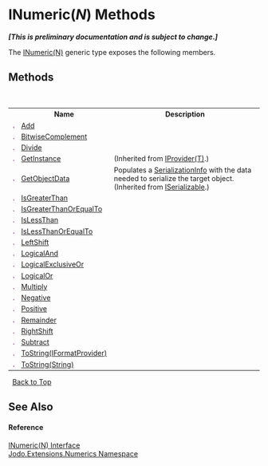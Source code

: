 # INumeric(*N*) Methods
 _**\[This is preliminary documentation and is subject to change.\]**_

The <a href="T_Jodo_Extensions_Numerics_INumeric_1">INumeric(N)</a> generic type exposes the following members.


## Methods
&nbsp;<table><tr><th></th><th>Name</th><th>Description</th></tr><tr><td>![Public method](media/pubmethod.gif "Public method")</td><td><a href="M_Jodo_Extensions_Numerics_INumeric_1_Add">Add</a></td><td /></tr><tr><td>![Public method](media/pubmethod.gif "Public method")</td><td><a href="M_Jodo_Extensions_Numerics_INumeric_1_BitwiseComplement">BitwiseComplement</a></td><td /></tr><tr><td>![Public method](media/pubmethod.gif "Public method")</td><td><a href="M_Jodo_Extensions_Numerics_INumeric_1_Divide">Divide</a></td><td /></tr><tr><td>![Public method](media/pubmethod.gif "Public method")</td><td><a href="M_Jodo_Extensions_Primitives_IProvider_1_GetInstance">GetInstance</a></td><td> (Inherited from <a href="T_Jodo_Extensions_Primitives_IProvider_1">IProvider(T)</a>.)</td></tr><tr><td>![Public method](media/pubmethod.gif "Public method")</td><td><a href="https://docs.microsoft.com/dotnet/api/system.runtime.serialization.iserializable.getobjectdata#system-runtime-serialization-iserializable-getobjectdata(system-runtime-serialization-serializationinfo-system-runtime-serialization-streamingcontext)" target="_blank" rel="noopener noreferrer">GetObjectData</a></td><td>
Populates a <a href="https://docs.microsoft.com/dotnet/api/system.runtime.serialization.serializationinfo" target="_blank" rel="noopener noreferrer">SerializationInfo</a> with the data needed to serialize the target object.
 (Inherited from <a href="https://docs.microsoft.com/dotnet/api/system.runtime.serialization.iserializable" target="_blank" rel="noopener noreferrer">ISerializable</a>.)</td></tr><tr><td>![Public method](media/pubmethod.gif "Public method")</td><td><a href="M_Jodo_Extensions_Numerics_INumeric_1_IsGreaterThan">IsGreaterThan</a></td><td /></tr><tr><td>![Public method](media/pubmethod.gif "Public method")</td><td><a href="M_Jodo_Extensions_Numerics_INumeric_1_IsGreaterThanOrEqualTo">IsGreaterThanOrEqualTo</a></td><td /></tr><tr><td>![Public method](media/pubmethod.gif "Public method")</td><td><a href="M_Jodo_Extensions_Numerics_INumeric_1_IsLessThan">IsLessThan</a></td><td /></tr><tr><td>![Public method](media/pubmethod.gif "Public method")</td><td><a href="M_Jodo_Extensions_Numerics_INumeric_1_IsLessThanOrEqualTo">IsLessThanOrEqualTo</a></td><td /></tr><tr><td>![Public method](media/pubmethod.gif "Public method")</td><td><a href="M_Jodo_Extensions_Numerics_INumeric_1_LeftShift">LeftShift</a></td><td /></tr><tr><td>![Public method](media/pubmethod.gif "Public method")</td><td><a href="M_Jodo_Extensions_Numerics_INumeric_1_LogicalAnd">LogicalAnd</a></td><td /></tr><tr><td>![Public method](media/pubmethod.gif "Public method")</td><td><a href="M_Jodo_Extensions_Numerics_INumeric_1_LogicalExclusiveOr">LogicalExclusiveOr</a></td><td /></tr><tr><td>![Public method](media/pubmethod.gif "Public method")</td><td><a href="M_Jodo_Extensions_Numerics_INumeric_1_LogicalOr">LogicalOr</a></td><td /></tr><tr><td>![Public method](media/pubmethod.gif "Public method")</td><td><a href="M_Jodo_Extensions_Numerics_INumeric_1_Multiply">Multiply</a></td><td /></tr><tr><td>![Public method](media/pubmethod.gif "Public method")</td><td><a href="M_Jodo_Extensions_Numerics_INumeric_1_Negative">Negative</a></td><td /></tr><tr><td>![Public method](media/pubmethod.gif "Public method")</td><td><a href="M_Jodo_Extensions_Numerics_INumeric_1_Positive">Positive</a></td><td /></tr><tr><td>![Public method](media/pubmethod.gif "Public method")</td><td><a href="M_Jodo_Extensions_Numerics_INumeric_1_Remainder">Remainder</a></td><td /></tr><tr><td>![Public method](media/pubmethod.gif "Public method")</td><td><a href="M_Jodo_Extensions_Numerics_INumeric_1_RightShift">RightShift</a></td><td /></tr><tr><td>![Public method](media/pubmethod.gif "Public method")</td><td><a href="M_Jodo_Extensions_Numerics_INumeric_1_Subtract">Subtract</a></td><td /></tr><tr><td>![Public method](media/pubmethod.gif "Public method")</td><td><a href="M_Jodo_Extensions_Numerics_INumeric_1_ToString">ToString(IFormatProvider)</a></td><td /></tr><tr><td>![Public method](media/pubmethod.gif "Public method")</td><td><a href="M_Jodo_Extensions_Numerics_INumeric_1_ToString_1">ToString(String)</a></td><td /></tr></table>&nbsp;
<a href="#inumeric(*n*)-methods">Back to Top</a>

## See Also


#### Reference
<a href="T_Jodo_Extensions_Numerics_INumeric_1">INumeric(N) Interface</a><br /><a href="N_Jodo_Extensions_Numerics">Jodo.Extensions.Numerics Namespace</a><br />